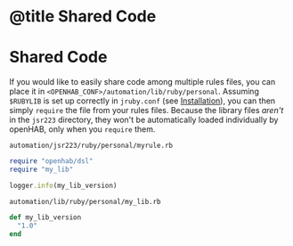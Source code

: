 # @title Shared Code

# Shared Code

If you would like to easily share code among multiple rules files, you can
place it in `<OPENHAB_CONF>/automation/lib/ruby/personal`. Assuming `$RUBYLIB`
is set up correctly in `jruby.conf` (see [Installation](../../installation.md)),
you can then simply `require` the file from your rules files. Because the
library files _aren't_ in the `jsr223` directory, they won't be automatically
loaded individually by openHAB, only when you `require` them.

`automation/jsr223/ruby/personal/myrule.rb`
```ruby
require "openhab/dsl"
require "my_lib"

logger.info(my_lib_version)
```

`automation/lib/ruby/personal/my_lib.rb`
```ruby
def my_lib_version
  "1.0"
end
```
